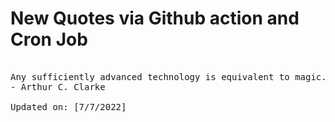 # New Quotes via Github action and Cron Job

<pre>
<!-- #quote -->
Any sufficiently advanced technology is equivalent to magic.
- Arthur C. Clarke

Updated on: [7/7/2022]
<!-- #quoteEnd -->
</pre>

